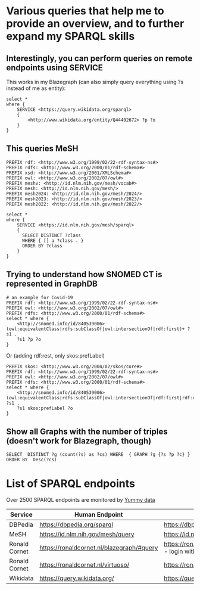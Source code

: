 # Various queries that help me to provide an overview, and to further expand my SPARQL skills

## Interestingly, you can perform queries on remote endpoints using SERVICE
This works in my Blazegraph (can also simply query everything using ?s instead of me as entity):

```
select * 
where {
	SERVICE <https://query.wikidata.org/sparql>
    {
  		<http://www.wikidata.org/entity/Q44402672> ?p ?o 
    }
}
```

## This queries MeSH
```
PREFIX rdf: <http://www.w3.org/1999/02/22-rdf-syntax-ns#>
PREFIX rdfs: <http://www.w3.org/2000/01/rdf-schema#>
PREFIX xsd: <http://www.w3.org/2001/XMLSchema#>
PREFIX owl: <http://www.w3.org/2002/07/owl#>
PREFIX meshv: <http://id.nlm.nih.gov/mesh/vocab#>
PREFIX mesh: <http://id.nlm.nih.gov/mesh/>
PREFIX mesh2024: <http://id.nlm.nih.gov/mesh/2024/>
PREFIX mesh2023: <http://id.nlm.nih.gov/mesh/2023/>
PREFIX mesh2022: <http://id.nlm.nih.gov/mesh/2022/>

select * 
where {
	SERVICE <https://id.nlm.nih.gov/mesh/sparql>
    {
      SELECT DISTINCT ?class
      WHERE { [] a ?class . }
      ORDER BY ?class
    }
}
```

## Trying to understand how SNOMED CT is represented in GraphDB
```
# an example for Covid-19
PREFIX rdf: <http://www.w3.org/1999/02/22-rdf-syntax-ns#>
PREFIX owl: <http://www.w3.org/2002/07/owl#>
PREFIX rdfs: <http://www.w3.org/2000/01/rdf-schema#>
select * where {
    <http://snomed.info/id/840539006> (owl:equivalentClass|rdfs:subClassOf|owl:intersectionOf|rdf:first)+ ?s1 .
    ?s1 ?p ?o
} 
```
Or (adding rdf:rest, only skos:prefLabel)
```
PREFIX skos: <http://www.w3.org/2004/02/skos/core#>
PREFIX rdf: <http://www.w3.org/1999/02/22-rdf-syntax-ns#>
PREFIX owl: <http://www.w3.org/2002/07/owl#>
PREFIX rdfs: <http://www.w3.org/2000/01/rdf-schema#>
select * where {
    <http://snomed.info/id/840539006> (owl:equivalentClass|rdfs:subClassOf|owl:intersectionOf|rdf:first|rdf:rest)* ?s1 .
    ?s1 skos:prefLabel ?o
} 
```


## Show all Graphs with the number of triples (doesn't work for Blazegraph, though)
```
SELECT  DISTINCT ?g (count(?s) as ?cs) WHERE  { GRAPH ?g {?s ?p ?c} } ORDER BY  Desc(?cs)
```


# List of SPARQL endpoints

Over 2500 SPARQL endpoints are monitored by [Yummy data](https://yummydata.org/)

| Service | Human Endpoint | API Endpoint |
|---|---|---|
| DBPedia | https://dbpedia.org/sparql | https://dbpedia.org/sparql |
| MeSH | https://id.nlm.nih.gov/mesh/query | https://id.nlm.nih.gov/mesh/sparql |
| Ronald Cornet | https://ronaldcornet.nl/blazegraph/#query| https://ronaldcornet.nl/blazegraph/sparql - login with Basic Auth header| 
| Ronald Cornet | https://ronaldcornet.nl/virtuoso/ | https://ronaldcornet.nl/virtuoso/ |
| Wikidata | https://query.wikidata.org/ | https://query.wikidata.org/sparql |

